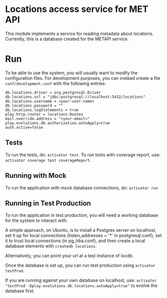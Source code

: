 Locations access service for MET API
=======================================

This module implements a service for reading metadata about locations. Currently,
this is a database created for the METAPI service.

# Run

To be able to use the system, you will usually want to modify the
configuration files. For development purposes, you can instead create a file
`conf/development.conf` with the following entries:
```
db.locations.driver = org.postgresql.Driver
db.locations.url = "jdbc:postgresql://localhost:5432/locations"
db.locations.username = <your-user-name>
db.locations.password = ""
db.locations.logStatements = true
play.http.router = locations.Routes
mail.override.address = "<your-email>"
play.evolutions.db.authorization.autoApply=true
auth.active=false
```

## Tests

To run the tests, do: `activator test`. To run tests with coverage report,
use: `activator coverage test coverageReport`.

## Running with Mock

To run the application with mock database connections, do: `activator run`

## Running in Test Production

To run the application in test production, you will need a working database
for the system to interact with.

A simple approach, on Ubuntu, is to install a Postgres server on localhost,
set it up for local connections (listen_addresses = '*' in postgresql.conf),
set it to trust local connections (in pg_hba.conf), and then create a local
database elements with `createdb locations`.

Alternatively, you can point your url at a test instance of locdb.

Once the database is set up, you can run test production using `activator testProd`.

If you are running against your own database on localhost, use:
`activator "testProd -Dplay.evolutions.db.locations.autoApply=true"` to evolve
the database first.
 
 
